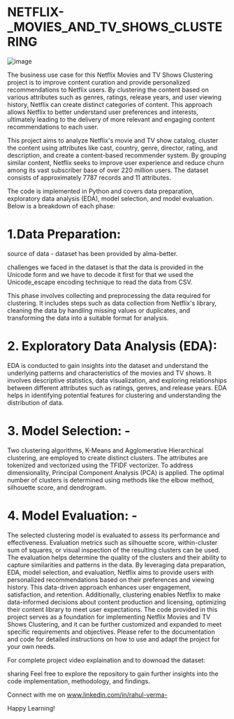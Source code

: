 # NETFLIX-_MOVIES_AND_TV_SHOWS_CLUSTERING
![image](https://github.com/Rahul-2045/NETFLIX-_MOVIES_AND_TV_SHOWS_CLUSTRING/assets/116415973/d0dc52c1-bbf1-4794-adb3-03cbe6492376)




The business use case for this Netflix Movies and TV Shows Clustering project is to improve content curation and provide personalized recommendations to Netflix users. By clustering the content based on various attributes such as genres, ratings, release years, and user viewing history, Netflix can create distinct categories of content. This approach allows Netflix to better understand user preferences and interests, ultimately leading to the delivery of more relevant and engaging content recommendations to each user.

This project aims to analyze Netflix's movie and TV show catalog, cluster the content using attributes like cast, country, genre, director, rating, and description, and create a content-based recommender system. By grouping similar content, Netflix seeks to improve user experience and reduce churn among its vast subscriber base of over 220 million users. The dataset consists of approximately 7787 records and 11 attributes.

 The code is implemented in Python and covers data preparation, exploratory data analysis (EDA), model selection, and model evaluation. Below is a breakdown of each phase: 
 
# 1.Data Preparation:
   
  source of data - dataset has been provided by alma-better.

  challenges we faced in the dataset is that the data is provided in the Unicode form and we have to decode it first for that we used the Unicode_escape encoding technique to read the 
  data from CSV.

  This phase involves collecting and preprocessing the data required for clustering. It includes steps such as data collection from Netflix's library, cleaning the data by handling 
  missing values or duplicates, and transforming the data into a suitable format for analysis. 

# 2. Exploratory Data Analysis (EDA):
   
  EDA is conducted to gain insights into the dataset and understand the underlying patterns and characteristics of the movies and TV shows. It involves descriptive statistics, data 
  visualization, and exploring relationships between different attributes such as ratings, genres, and release years. EDA helps in identifying potential features for clustering and 
  understanding the distribution of data.
 
# 3. Model Selection: -
   
  Two clustering algorithms, K-Means and Agglomerative Hierarchical clustering, are employed to create distinct clusters. The attributes are tokenized and vectorized using the TFIDF 
  vectorizer. To address dimensionality, Principal Component Analysis (PCA) is applied. The optimal number of clusters is determined using methods like the elbow method, silhouette 
  score, and dendrogram.
 
# 4. Model Evaluation: -

  The selected clustering model is evaluated to assess its performance and effectiveness. Evaluation metrics such as silhouette score, within-cluster sum of squares, or visual inspection 
  of the resulting clusters can be used. The evaluation helps determine the quality of the clusters and their ability to capture similarities and patterns in the data. By leveraging data 
  preparation, EDA, model selection, and evaluation, Netflix aims to provide users with personalized recommendations based on their preferences and viewing history. This data-driven 
  approach enhances user engagement, satisfaction, and retention. Additionally, clustering enables Netflix to make data-informed decisions about content production and licensing, 
  optimizing their content library to meet user expectations. The code provided in this project serves as a foundation for implementing Netflix Movies and TV Shows Clustering, and it can 
  be further customized and expanded to meet specific requirements and objectives. Please refer to the documentation and code for detailed instructions on how to use and adapt the project 
  for your own needs.

  For complete project video explaination and to downoad the dataset: 
  
  sharing Feel free to explore the repository to gain further insights into the code implementation, methodology, and findings.
  
  Connect with me on www.linkedin.com/in/rahul-verma-
  
  Happy Learning!
